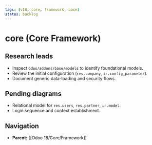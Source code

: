 ```yaml
---
tags: [v18, core, framework, base]
status: backlog
---
```

# core (Core Framework)

## Research leads
- Inspect `odoo/addons/base/models` to identify foundational models.
- Review the initial configuration (`res.company`, `ir.config_parameter`).
- Document generic data-loading and security flows.

## Pending diagrams
- Relational model for `res.users`, `res.partner`, `ir.model`.
- Login sequence and context establishment.






## Navigation
- **Parent:** [[Odoo 18/Core/Framework]]
